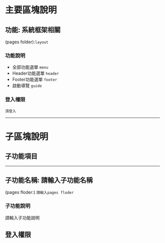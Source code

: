 # 主要區塊說明
## 功能: 系統框架相關
(pages folder):`layout`

### 功能說明
* 全部功能選單 `menu`
* Header功能選單 `header`
* Footer功能選單 `footer`
* 啟動導覽 `guide`

### 登入權限
`須登入`

---

# 子區塊說明
## 子功能項目

---
## 子功能名稱: 請輸入子功能名稱
(pages floder:) `
請輸入pages floder
`

### 子功能說明
請輸入子功能說明

## 登入權限
<!-- `免登入` -->
<!-- `須登入` -->


